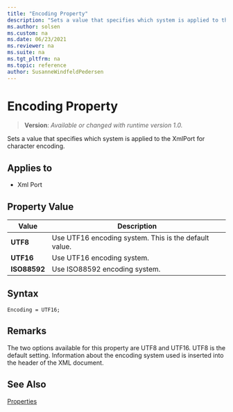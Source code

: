 ```yaml
---
title: "Encoding Property"
description: "Sets a value that specifies which system is applied to the XmlPort for character encoding."
ms.author: solsen
ms.custom: na
ms.date: 06/23/2021
ms.reviewer: na
ms.suite: na
ms.tgt_pltfrm: na
ms.topic: reference
author: SusanneWindfeldPedersen
---
```

[//]: # (START>DO_NOT_EDIT)
[//]: # (IMPORTANT:Do not edit any of the content between here and the END>DO_NOT_EDIT.)
[//]: # (Any modifications should be made in the .xml files in the ModernDev repo.)
# Encoding Property
> **Version**: _Available or changed with runtime version 1.0._

Sets a value that specifies which system is applied to the XmlPort for character encoding.

## Applies to
-   Xml Port

## Property Value

|Value|Description|
|-----------|---------------------------------------|
|**UTF8**|Use UTF16 encoding system. This is the default value.|
|**UTF16**|Use UTF16 encoding system.|
|**ISO88592**|Use ISO88592 encoding system.|

[//]: # (IMPORTANT: END>DO_NOT_EDIT)

## Syntax

```AL
Encoding = UTF16;
```
  
## Remarks  

The two options available for this property are UTF8 and UTF16. UTF8 is the default setting. Information about the encoding system used is inserted into the header of the XML document.  
  
## See Also  

[Properties](devenv-properties.md)